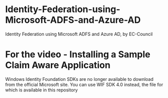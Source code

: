# Identity-Federation-using-Microsoft-ADFS-and-Azure-AD
Identity Federation using Microsoft ADFS and Azure AD, by EC-Council

# For the video - Installing a Sample Claim Aware Application

Windows Identity Foundation SDKs are no longer available to download from the official Microsoft site. You can use WIF SDK 4.0 instead, the file for which is available in this repository
